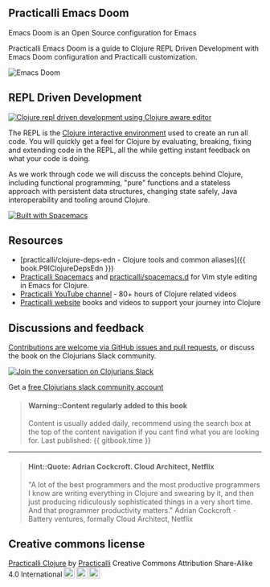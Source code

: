 ## Practicalli Emacs Doom

Emacs Doom is an Open Source configuration for Emacs




Practicalli Emacs Doom is a guide to Clojure REPL Driven Development with Emacs Doom configuration and Practicalli customization.

![Emacs Doom](https://raw.githubusercontent.com/hlissner/doom-emacs/screenshots/main.png)

## REPL Driven Development

[![Clojure repl driven development using Clojure aware editor](https://raw.githubusercontent.com/practicalli/graphic-design/live/clojure/clojure-repl-driven-development-lifecycle-concept.png)](https://raw.githubusercontent.com/practicalli/graphic-design/live/clojure/clojure-repl-driven-development-lifecycle-concept.png)

The REPL is the [Clojure interactive environment](repl-driven-devlopment.md) used to create an run all code.  You will quickly get a feel for Clojure by evaluating, breaking, fixing and extending code in the REPL, all the while getting instant feedback on what your code is doing.

As we work through code we will discuss the concepts behind Clojure, including functional programming, "pure" functions and a stateless approach with persistent data structures, changing state safely, Java interoperability and tooling around Clojure.

[![Built with Spacemacs](https://cdn.rawgit.com/syl20bnr/spacemacs/442d025779da2f62fc86c2082703697714db6514/assets/spacemacs-badge.svg)](https://practicalli.github.io/spacemacs/)



## Resources
* [practicalli/clojure-deps-edn - Clojure tools and common aliases]({{ book.P9IClojureDepsEdn }})
* [Practicalli Spacemacs](https://practical.li/spacemacs) and [practicalli/spacemacs.d](https://github.com/practicalli/spacemacs.d) for Vim style editing in Emacs for Clojure.
* [Practicalli YouTube channel](https://youtube.com/practicalli) - 80+ hours of Clojure related videos
* [Practicalli website](https://practical.li/) books and videos to support your journey into Clojure


## Discussions and feedback
[Contributions are welcome via GitHub issues and pull requests](contributing.md), or discuss the book on the Clojurians Slack community.

[![Join the conversation on Clojurians Slack](images/practicalli-slack-channel.png)](https://clojurians.slack.com/messages/practicalli)

Get a [free Clojurians slack community account](https://clojurians.net/)

> #### Warning::Content regularly added to this book
> Content is usually added daily, recommend using the search box at the top of the content navigation if you cant find what you are looking for.
> Last published: {{ gitbook.time }}

---

> #### Hint::Quote: Adrian Cockcroft. Cloud Architect, Netflix
> "A lot of the best programmers and the most productive programmers I know are writing everything in Clojure and swearing by it, and then just producing ridiculously sophisticated things in a very short time. And that programmer productivity matters." Adrian Cockcroft - Battery ventures, formally Cloud Architect, Netflix


## Creative commons license
<p xmlns:dct="http://purl.org/dc/terms/" xmlns:cc="http://creativecommons.org/ns#" class="license-text"><a rel="cc:attributionURL" href="https://practicalli.github.io/clojure/"><span rel="dct:title">Practicalli Clojure</span></a> by <a rel="cc:attributionURL" href="https://practicalli.github.io/"><span rel="cc:attributionName">Practicalli</span></a> Creative Commons Attribution Share-Alike 4.0 International<a href="https://creativecommons.org/licenses/by-sa/4.0"><img style="height:22px!important;margin-left: 3px;vertical-align:text-bottom;" src="https://search.creativecommons.org/static/img/cc_icon.svg" /><img  style="height:22px!important;margin-left: 3px;vertical-align:text-bottom;" src="https://search.creativecommons.org/static/img/cc-by_icon.svg" /><img  style="height:22px!important;margin-left: 3px;vertical-align:text-bottom;" src="https://search.creativecommons.org/static/img/cc-sa_icon.svg" /></a></p>
